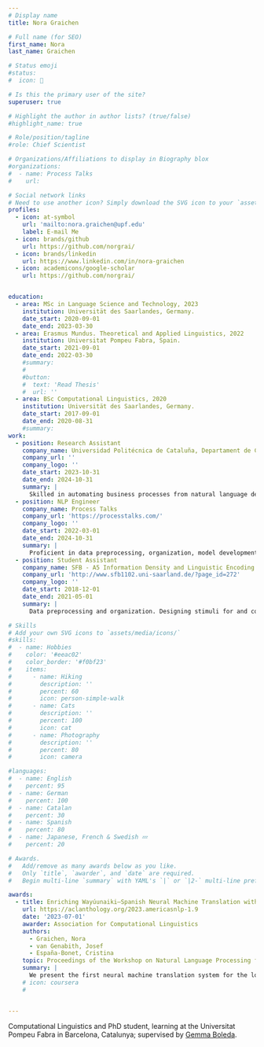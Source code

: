 ```yaml
---
# Display name
title: Nora Graichen

# Full name (for SEO)
first_name: Nora
last_name: Graichen

# Status emoji
#status:
#  icon: 🔭

# Is this the primary user of the site?
superuser: true

# Highlight the author in author lists? (true/false)
#highlight_name: true

# Role/position/tagline
#role: Chief Scientist

# Organizations/Affiliations to display in Biography blox
#organizations:
#  - name: Process Talks
#    url: 

# Social network links
# Need to use another icon? Simply download the SVG icon to your `assets/media/icons/` folder.
profiles:
  - icon: at-symbol
    url: 'mailto:nora.graichen@upf.edu'
    label: E-mail Me
  - icon: brands/github
    url: https://github.com/norgrai/
  - icon: brands/linkedin
    url: https://www.linkedin.com/in/nora-graichen
  - icon: academicons/google-scholar
    url: https://github.com/norgrai/


education:
  - area: MSc in Language Science and Technology, 2023
    institution: Universität des Saarlandes, Germany.
    date_start: 2020-09-01
    date_end: 2023-03-30
  - area: Erasmus Mundus. Theoretical and Applied Linguistics, 2022
    institution: Universitat Pompeu Fabra, Spain.
    date_start: 2021-09-01
    date_end: 2022-03-30
    #summary: 
    #  
    #button:
    #  text: 'Read Thesis'
    #  url: ''
  - area: BSc Computational Linguistics, 2020
    institution: Universität des Saarlandes, Germany.
    date_start: 2017-09-01
    date_end: 2020-08-31
    #summary: 
work:
  - position: Research Assistant
    company_name: Universidad Politécnica de Cataluña, Departament de Ciències de la Computació
    company_url: ''
    company_logo: ''
    date_start: 2023-10-31
    date_end: 2024-10-31
    summary: |
      Skilled in automating business processes from natural language descriptions. Proficient in dataset creation, model training, testing, and evaluation. Experienced in state-of-the-art NLU research, developing data sets of NL statements and formal semantic results; strong background in documentation and report writing.
  - position: NLP Engineer
    company_name: Process Talks
    company_url: 'https://processtalks.com/'
    company_logo: ''
    date_start: 2022-03-01
    date_end: 2024-10-31
    summary: |
      Proficient in data preprocessing, organization, model development, and evaluation. Skilled in refining dataset annotation criteria and maintaining version control for datasets and associated documentation. Experienced in software and multimedia analysis and design.
  - position: Student Assistant
    company_name: SFB - A5 Information Density and Linguistic Encoding
    company_url: 'http://www.sfb1102.uni-saarland.de/?page_id=272'
    company_logo: ''
    date_start: 2018-12-01
    date_end: 2021-05-01
    summary: |
      Data preprocessing and organization. Designing stimuli for and conducting eye-tracking experiments with adults and children. Running and monitoring experimental code to support research activities.

# Skills
# Add your own SVG icons to `assets/media/icons/`
#skills:
#  - name: Hobbies
#    color: '#eeac02'
#    color_border: '#f0bf23'
#    items:
#      - name: Hiking
#        description: ''
#        percent: 60
#        icon: person-simple-walk
#      - name: Cats
#        description: ''
#        percent: 100
#        icon: cat
#      - name: Photography
#        description: ''
#        percent: 80
#        icon: camera

#languages:
#  - name: English
#    percent: 95
#  - name: German
#    percent: 100
#  - name: Catalan
#    percent: 30
#  - name: Spanish
#    percent: 80
#  - name: Japanese, French & Swedish 💤
#    percent: 20

# Awards.
#   Add/remove as many awards below as you like.
#   Only `title`, `awarder`, and `date` are required.
#   Begin multi-line `summary` with YAML's `|` or `|2-` multi-line prefix and indent 2 spaces below.

awards:
  - title: Enriching Wayúunaiki–Spanish Neural Machine Translation with Linguistic Information
    url: https://aclanthology.org/2023.americasnlp-1.9
    date: '2023-07-01'
    awarder: Association for Computational Linguistics
    authors: 
      - Graichen, Nora 
      - van Genabith, Josef 
      - España-Bonet, Cristina
    topic: Proceedings of the Workshop on Natural Language Processing for Indigenous Languages of the Americas (AmericasNLP)
    summary: |
      We present the first neural machine translation system for the low-resource language pair Wayúunaiki–Spanish and explore strategies to inject linguistic knowledge into the model to improve translation quality. We explore a wide range of methods and combine complementary approaches. Results indicate that incorporating linguistic information through linguistically motivated subword segmentation, factored models, and pretrained embeddings helps the system to generate improved translations, with the segmentation contributing most. In order to evaluate translation quality in a general domain and go beyond the available religious domain data, we gather and make publicly available a new test set and supplementary material. Although translation quality as measured with automatic metrics is low, we hope these resources will facilitate and support further research on Wayúunaiki.
    # icon: coursera
    # 


---
```


Computational Linguistics and PhD student, learning at the Universitat Pompeu Fabra in Barcelona, Catalunya; supervised by [Gemma Boleda](https://gboleda.github.io/).



